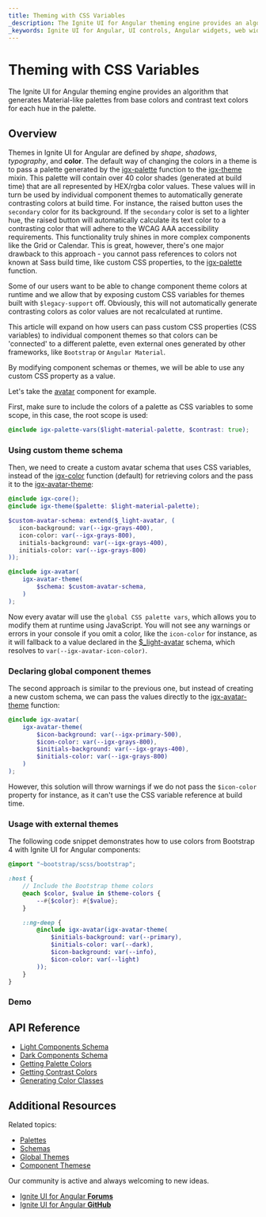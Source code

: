 ```yaml
---
title: Theming with CSS Variables
_description: The Ignite UI for Angular theming engine provides an algorithm that generates Material-like palettes from base colors and contrast text colors for each hue in the palette.
_keywords: Ignite UI for Angular, UI controls, Angular widgets, web widgets, UI widgets, Angular, Native Angular Components Suite, Native Angular Controls, Native Angular Components Library, Native Angular Components, Angular Theming Component, Angular Theming
---
```


# Theming with CSS Variables
<p class="highlight">The Ignite UI for Angular theming engine provides an algorithm that generates Material-like palettes from base colors and contrast text colors for each hue in the palette.</p>
<div class="divider"></div>

## Overview

Themes in Ignite UI for Angular are defined by _shape_, _shadows_, _typography_, and **color**. The default way of changing the colors in a theme is to pass a palette generated by the [igx-palette]({environment:sassApiUrl}/index.html#function-igx-palette) function to the [igx-theme]({environment:sassApiUrl}/index.html#mixin-igx-theme) mixin. This palette will contain over 40 color shades (generated at build time) that are all represented by HEX/rgba color values. These values will in turn be used by individual component themes to automatically generate contrasting colors at build time. For instance, the raised button uses the `secondary` color for its background. If the `secondary` color is set to a lighter hue, the raised button will automatically calculate its text color to a contrasting color that will adhere to the WCAG AAA accessibility requirements. This functionality truly shines in more complex components like the Grid or Calendar. This is great, however, there's one major drawback to this approach - you cannot pass references to colors not known at Sass build time, like custom CSS properties, to the [igx-palette]({environment:sassApiUrl}/index.html#function-igx-palette) function.

Some of our users want to be able to change component theme colors at runtime and we allow that by exposing custom CSS variables for themes built with `$legacy-support` off. Obviously, this will not automatically generate contrasting colors as color values are not recalculated at runtime.

This article will expand on how users can pass custom CSS properties (CSS variables) to individual component themes so that colors can be 'connected' to a different palette, even external ones generated by other frameworks, like `Bootstrap` or `Angular Material`.

By modifying component schemas or themes, we will be able to use any custom CSS property as a value.

Let's take the [avatar]({environment:angularApiUrl}/classes/igxavatarcomponent.html) component for example.

First, make sure to include the colors of a palette as CSS variables to some scope, in this case, the root scope is used:

```scss
@include igx-palette-vars($light-material-palette, $contrast: true);
```

### Using custom theme schema

Then, we need to create a custom avatar schema that uses CSS variables, instead of the [igx-color]({environment:sassApiUrl}/index.html#function-igx-color) function (default) for retrieving colors and the pass it to the [igx-avatar-theme]({environment:sassApiUrl}/index.html#function-igx-avatar-theme):

```scss
@include igx-core();
@include igx-theme($palette: $light-material-palette);

$custom-avatar-schema: extend($_light-avatar, (
   icon-background: var(--igx-grays-400),
   icon-color: var(--igx-grays-800),
   initials-background: var(--igx-grays-400),
   initials-color: var(--igx-grays-800)
));

@include igx-avatar(
    igx-avatar-theme(
        $schema: $custom-avatar-schema,
    )
);
```

Now every avatar will use the `global CSS palette vars`, which allows you to modify them at runtime using JavaScript. You will not see any warnings or errors in your console if you omit a color, like the `icon-color` for instance, as it will fallback to a value declared in the [$_light-avatar]({environment:sassApiUrl}/index.html#variable-_light-avatar) schema, which resolves to `var(--igx-avatar-icon-color)`.

### Declaring global component themes

The second approach is similar to the previous one, but instead of creating a new custom schema, we can pass the values directly to the [igx-avatar-theme]({environment:sassApiUrl}/index.html#function-igx-avatar-theme) function:

```scss
@include igx-avatar(
    igx-avatar-theme(
        $icon-background: var(--igx-primary-500),
        $icon-color: var(--igx-grays-800),
        $initials-background: var(--igx-grays-400),
        $initials-color: var(--igx-grays-800)
    )
);
```

However, this solution will throw warnings if we do not pass the `$icon-color` property for instance, as it can't use the CSS variable reference at build time.

### Usage with external themes

The following code snippet demonstrates how to use colors from Bootstrap 4 with Ignite UI for Angular components: 

```scss
@import "~bootstrap/scss/bootstrap";

:host {
    // Include the Bootstrap theme colors
    @each $color, $value in $theme-colors {
        --#{$color}: #{$value};
    }

    ::ng-deep {
        @include igx-avatar(igx-avatar-theme(
            $initials-background: var(--primary),
            $initials-color: var(--dark),
            $icon-background: var(--info),
            $icon-color: var(--light)
        ));
    }
}
```

### Demo


<code-view style="height:100px" 
           data-demos-base-url="{environment:demosBaseUrl}" 
           iframe-src="{environment:demosBaseUrl}/layouts/avatar-css-variables" alt="Angular Avatar Example">
</code-view>


## API Reference
<div class="divider--half"></div>

* [Light Components Schema]({environment:sassApiUrl}/index.html#variable-light-schema)
* [Dark Components Schema]({environment:sassApiUrl}/index.html#variable-dark-schema)
* [Getting Palette Colors]({environment:sassApiUrl}/index.html#function-igx-color)
* [Getting Contrast Colors]({environment:sassApiUrl}/index.html#function-igx-contrast-color)
* [Generating Color Classes]({environment:sassApiUrl}/index.html#mixin-igx-color-classes)

## Additional Resources
<div class="divider--half"></div>

Related topics:
* [Palettes](../palettes.md)
* [Schemas](schemas.md)
* [Global Themes](global-themes.md)
* [Component Themese](component-themes.md)

Our community is active and always welcoming to new ideas.
* [Ignite UI for Angular **Forums**](https://www.infragistics.com/community/forums/f/ignite-ui-for-angular)
* [Ignite UI for Angular **GitHub**](https://github.com/IgniteUI/igniteui-angular)

